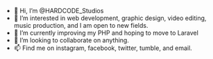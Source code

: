 - 👋 Hi, I’m @HARDCODE_Studios
- 👀 I’m interested in web development, graphic design, video editing, music production, and I am open to new fields.
- 🌱 I’m currently improving my PHP and hoping to move to Laravel
- 💞️ I’m looking to collaborate on anything.
- 📫 Find me on instagram, facebook, twitter, tumble, and email.

<!---
HARDCODE-Studios/HARDCODE-Studios is a ✨ special ✨ repository because its `README.md` (this file) appears on your GitHub profile.
You can click the Preview link to take a look at your changes.
--->
